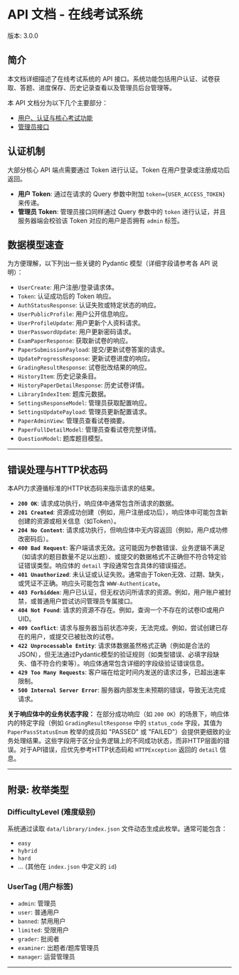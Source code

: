 # API 文档 - 在线考试系统

版本: 3.0.0

## 简介

本文档详细描述了在线考试系统的 API 接口。系统功能包括用户认证、试卷获取、答题、进度保存、历史记录查看以及管理员后台管理等。

本 API 文档分为以下几个主要部分：

-   [用户、认证与核心考试功能](./user_exam.md)
-   [管理员接口](./admin.md)

## 认证机制

大部分核心 API 端点需要通过 Token 进行认证。Token 在用户登录或注册成功后返回。

-   **用户 Token**: 通过在请求的 Query 参数中附加 `token={USER_ACCESS_TOKEN}` 来传递。
-   **管理员 Token**: 管理员接口同样通过 Query 参数中的 `token` 进行认证，并且服务器端会校验该 Token 对应的用户是否拥有 `admin` 标签。

## 数据模型速查

为方便理解，以下列出一些关键的 Pydantic 模型（详细字段请参考各 API 说明）：

-   `UserCreate`: 用户注册/登录请求体。
-   `Token`: 认证成功后的 Token 响应。
-   `AuthStatusResponse`: 认证失败或特定状态的响应。
-   `UserPublicProfile`: 用户公开信息响应。
-   `UserProfileUpdate`: 用户更新个人资料请求。
-   `UserPasswordUpdate`: 用户更新密码请求。
-   `ExamPaperResponse`: 获取新试卷的响应。
-   `PaperSubmissionPayload`: 提交/更新试卷答案的请求。
-   `UpdateProgressResponse`: 更新试卷进度的响应。
-   `GradingResultResponse`: 试卷批改结果的响应。
-   `HistoryItem`: 历史记录条目。
-   `HistoryPaperDetailResponse`: 历史试卷详情。
-   `LibraryIndexItem`: 题库元数据。
-   `SettingsResponseModel`: 管理员获取配置响应。
-   `SettingsUpdatePayload`: 管理员更新配置请求。
-   `PaperAdminView`: 管理员查看试卷摘要。
-   `PaperFullDetailModel`: 管理员查看试卷完整详情。
-   `QuestionModel`: 题库题目模型。

---

## 错误处理与HTTP状态码

本API力求遵循标准的HTTP状态码来指示请求的结果。

-   **`200 OK`**: 请求成功执行，响应体中通常包含所请求的数据。
-   **`201 Created`**: 资源成功创建（例如，用户注册成功后），响应体中可能包含新创建的资源或相关信息（如Token）。
-   **`204 No Content`**: 请求成功执行，但响应体中无内容返回（例如，用户成功修改密码后）。
-   **`400 Bad Request`**: 客户端请求无效。这可能因为参数错误、业务逻辑不满足（如请求的题目数量不足以出题）、或提交的数据格式不正确但不符合特定验证错误类型。响应体的 `detail` 字段通常包含具体的错误描述。
-   **`401 Unauthorized`**: 未认证或认证失败。通常由于Token无效、过期、缺失，或凭证不正确。响应头可能包含 `WWW-Authenticate`。
-   **`403 Forbidden`**: 用户已认证，但无权访问所请求的资源。例如，用户账户被封禁，或普通用户尝试访问管理员专属接口。
-   **`404 Not Found`**: 请求的资源不存在。例如，查询一个不存在的试卷ID或用户UID。
-   **`409 Conflict`**: 请求与服务器当前状态冲突，无法完成。例如，尝试创建已存在的用户，或提交已被批改的试卷。
-   **`422 Unprocessable Entity`**: 请求体数据虽然格式正确（例如是合法的JSON），但无法通过Pydantic模型的验证规则（如类型错误、必填字段缺失、值不符合约束等）。响应体通常包含详细的字段级验证错误信息。
-   **`429 Too Many Requests`**: 客户端在给定时间内发送的请求过多，已超出速率限制。
-   **`500 Internal Server Error`**: 服务器内部发生未预期的错误，导致无法完成请求。

**关于响应体中的业务状态字段：**
在部分成功响应（如 `200 OK`）的场景下，响应体内的特定字段（例如 `GradingResultResponse` 中的 `status_code` 字段，其值为 `PaperPassStatusEnum` 枚举的成员如 "PASSED" 或 "FAILED"）会提供更细致的业务处理结果。这些字段用于区分业务逻辑上的不同成功状态，而非HTTP层面的错误。对于API错误，应优先参考HTTP状态码和 `HTTPException` 返回的 `detail` 信息。

---

## 附录: 枚举类型

### DifficultyLevel (难度级别)

系统通过读取 `data/library/index.json` 文件动态生成此枚举。通常可能包含：

-   `easy`
-   `hybrid`
-   `hard`
-   ... (其他在 `index.json` 中定义的 `id`)

### UserTag (用户标签)

-   `admin`: 管理员
-   `user`: 普通用户
-   `banned`: 禁用用户
-   `limited`: 受限用户
-   `grader`: 批阅者
-   `examiner`: 出题者/题库管理员
-   `manager`: 运营管理员
---
